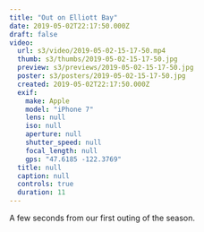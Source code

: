 ```yaml
---
title: "Out on Elliott Bay"
date: 2019-05-02T22:17:50.000Z
draft: false
video:
  url: s3/video/2019-05-02-15-17-50.mp4
  thumb: s3/thumbs/2019-05-02-15-17-50.jpg
  preview: s3/previews/2019-05-02-15-17-50.jpg
  poster: s3/posters/2019-05-02-15-17-50.jpg
  created: 2019-05-02T22:17:50.000Z
  exif:
    make: Apple
    model: "iPhone 7"
    lens: null
    iso: null
    aperture: null
    shutter_speed: null
    focal_length: null
    gps: "47.6185 -122.3769"
  title: null
  caption: null
  controls: true
  duration: 11
---
```


A few seconds from our first outing of the season.
